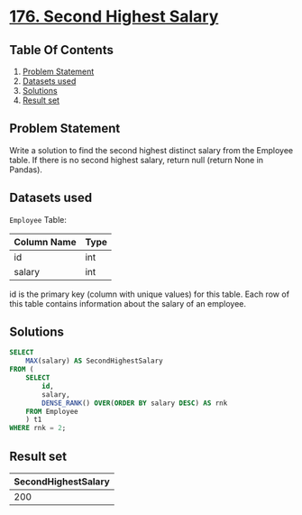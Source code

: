 # [176. Second Highest Salary](https://leetcode.com/problems/second-highest-salary/description/)

## Table Of Contents
1. [Problem Statement]()
2. [Datasets used]()
3. [Solutions]()
4. [Result set]()

## Problem Statement

Write a solution to find the second highest distinct salary from the Employee table. If there is no second highest salary, return null (return None in Pandas).

## Datasets used

```Employee``` Table:

| Column Name | Type |
| ----------- | ---- |
| id          | int  |
| salary      | int  |

id is the primary key (column with unique values) for this table.
Each row of this table contains information about the salary of an employee.

## Solutions

```sql
SELECT
    MAX(salary) AS SecondHighestSalary
FROM (
    SELECT
        id,
        salary,
        DENSE_RANK() OVER(ORDER BY salary DESC) AS rnk
    FROM Employee
    ) t1
WHERE rnk = 2;
```

## Result set

| SecondHighestSalary |
| ------------------- |
| 200                 |